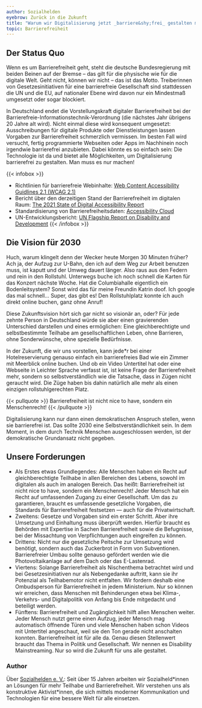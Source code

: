 ```yaml
---
author: Sozialhelden
eyebrow: Zurück in die Zukunft
title: "Warum wir Digitalisierung jetzt _barriere&shy;frei_ gestalten müssen"
topic: Barrierefreiheit
---
```


## Der Status Quo

Wenn es um Barrierefreiheit geht, steht die deutsche Bundesregierung mit beiden Beinen auf der Bremse – das gilt für die physische wie für die digitale Welt. Geht nicht, können wir nicht – das ist das Motto. Treiberinnen von Gesetzesinitiativen für eine barrierefreie Gesellschaft sind stattdessen die UN und die EU, auf nationaler Ebene wird davon nur ein Mindestmaß umgesetzt oder sogar blockiert. 

In Deutschland endet die Vorstellungskraft digitaler Barrierefreiheit bei der Barrierefreie-Informationstechnik-Verordnung (die nächstes Jahr übrigens 20 Jahre alt wird). Nicht einmal diese wird konsequent umgesetzt: Ausschreibungen für digitale Produkte oder Dienstleistungen lassen Vorgaben zur Barrierefreiheit schmerzlich vermissen. Im besten Fall wird versucht, fertig programmierte Webseiten oder Apps im Nachhinein noch irgendwie barrierefrei anzubieten. Dabei könnte es so einfach sein: Die Technologie ist da und bietet alle Möglichkeiten, um Digitalisierung barrierefrei zu gestalten. Man muss es nur machen! 

{{< infobox >}}
- Richtlinien für barrierefreie Webinhalte: [Web Content Accessibility Guidlines 2.1 (WCAG 2.1)](https://www.w3.org/TR/WCAG21/)
- Bericht über den derzeitigen Stand der Barrierefreiheit im digitalen Raum: [The 2021 State of Digital Accessibility Report](https://www.levelaccess.com/resources/2021-state-of-digital-accessibility-report/)
- Standardisierung von Barrierefreiheitsdaten: [Accessibility Cloud](https://www.accessibility.cloud)
- UN-Entwicklungsbericht: [UN Flagship Report on Disability and Development](https://www.un.org/development/desa/disabilities/publication-disability-sdgs.html)
{{< /infobox >}}

## Die Vision für 2030

Huch, warum klingelt denn der Wecker heute Morgen 30 Minuten früher? Ach ja, der Aufzug zur U-Bahn, den ich auf dem Weg zur Arbeit benutzen muss, ist kaputt und der Umweg dauert länger. Also raus aus den Federn und rein in den Rollstuhl. Unterwegs buche ich noch schnell die Karten für das Konzert nächste Woche. Hat die Columbiahalle eigentlich ein Bodenleitsystem? Sonst wird das für meine Freundin Katrin doof. Ich google das mal schnell… Super, das gibt es! Den Rollstuhlplatz konnte ich auch direkt online buchen, ganz ohne Anruf! 

Diese Zukunftsvision hört sich gar nicht so visionär an, oder? Für jede zehnte Person in Deutschland würde sie aber einen gravierenden Unterschied darstellen und eines ermöglichen: Eine gleichberechtigte und selbstbestimmte Teilhabe am gesellschaftlichen Leben, ohne Barrieren, ohne Sonderwünsche, ohne spezielle Bedürfnisse.

In der Zukunft, die wir uns vorstellen, kann jede\*r bei einer Hotelreservierung genauso einfach ein barrierefreies Bad wie ein Zimmer mit Meerblick online buchen. Und ob ein Video Untertitel hat oder eine Webseite in Leichter Sprache verfasst ist, ist keine Frage der Barrierefreiheit mehr, sondern so selbstverständlich wie die Tatsache, dass in Zügen nicht geraucht wird. Die Züge haben bis dahin natürlich alle mehr als einen einzigen rollstuhlgerechten Platz.

{{< pullquote >}}
Barrierefreiheit ist nicht nice to have, sondern ein Menschenrecht!
{{< /pullquote >}}

Digitalisierung kann nur dann einen demokratischen Anspruch stellen, wenn sie barrierefrei ist. Das sollte 2030 eine Selbstverständlichkeit sein. In dem Moment, in dem durch Technik Menschen ausgeschlossen werden, ist der demokratische Grundansatz nicht gegeben. 

## Unsere Forderungen

- Als Erstes etwas Grundlegendes: Alle Menschen haben ein Recht auf gleichberechtigte Teilhabe in allen Bereichen des Lebens, sowohl im digitalen als auch im analogen Bereich. Das heißt: Barrierefreiheit ist nicht nice to have, sondern ein Menschenrecht! Jeder Mensch hat ein Recht auf umfassenden Zugang zu einer Gesellschaft. Um das zu garantieren, braucht es umfassende gesetzliche Vorgaben, die Standards für Barrierefreiheit festsetzen — auch für die Privatwirtschaft. 
- Zweitens: Gesetze und Vorgaben sind ein erster Schritt. Aber ihre Umsetzung und Einhaltung muss überprüft werden. Hierfür braucht es Behörden mit Expertise in Sachen Barrierefreiheit sowie die Befugnisse, bei der Missachtung von Verpflichtungen auch eingreifen zu können. 
- Drittens: Nicht nur die gesetzliche Peitsche zur Umsetzung wird benötigt, sondern auch das Zuckerbrot in Form von Subventionen. Barrierefreier Umbau sollte genauso gefördert werden wie die Photovoltaikanlage auf dem Dach oder das E-Lastenrad.
- Viertens: Solange Barrierefreiheit als Nischenthema betrachtet wird und bei Gesetzesinitiativen nur als Nebengedanke auftritt, kann sie ihr Potenzial als Teilhabemotor nicht entfalten. Wir fordern deshalb eine Ombudsperson für Barrierefreiheit in jedem Ministerium. Nur so können wir erreichen, dass Menschen mit Behinderungen etwa bei Klima-, Verkehrs- und Digitalpolitik von Anfang bis Ende mitgedacht und beteiligt werden. 
- Fünftens: Barrierefreiheit und Zugänglichkeit hilft allen Menschen weiter. Jeder Mensch nutzt gerne einen Aufzug, jeder Mensch mag automatisch öffnende Türen und viele Menschen haben schon Videos mit Untertitel angeschaut, weil sie den Ton gerade nicht anschalten konnten. Barrierefreiheit ist für alle da. Genau diesen Stellenwert braucht das Thema in Politik und Gesellschaft. Wir nennen es Disability Mainstreaming. Nur so wird die Zukunft für uns alle gestaltet.

### Author

Über [Sozialhelden e. V.](https://sozialhelden.de/en/social-heroes/): Seit über 15 Jahren arbeiten wir Sozialheld\*innen an Lösungen für mehr Teilhabe und Barrierefreiheit. Wir verstehen uns als konstruktive Aktivist\*innen, die sich mittels moderner Kommunikation und Technologien für eine bessere Welt für alle einsetzen.

